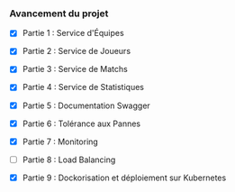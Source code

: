 ### Avancement du projet 

- [x] Partie 1 : Service d'Équipes
- [x] Partie 2 : Service de Joueurs
- [x] Partie 3 : Service de Matchs
- [x] Partie 4 : Service de Statistiques
- [x] Partie 5 : Documentation Swagger
- [x] Partie 6 : Tolérance aux Pannes
- [x] Partie 7 : Monitoring
- [ ] Partie 8 : Load Balancing
- [x] Partie 9 : Dockorisation et déploiement sur Kubernetes


